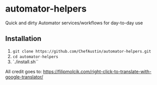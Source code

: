 # automator-helpers
Quick and dirty Automator services/workflows for day-to-day use

## Installation
1. `git clone https://github.com/ChefAustin/automator-helpers.git`
2. `cd automator-helpers`
3. `./install.sh``

All credit goes to: https://filipmolcik.com/right-click-to-translate-with-google-translator/
